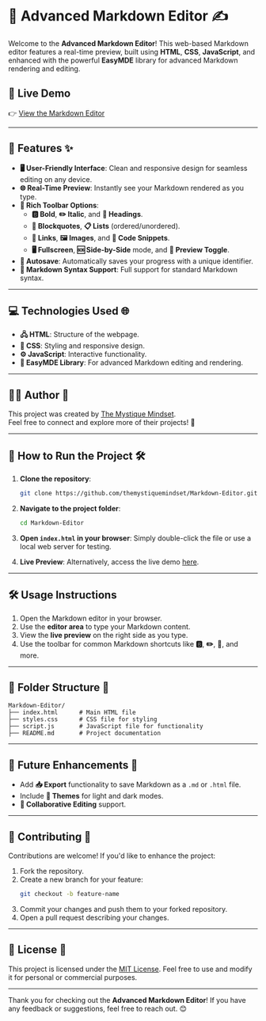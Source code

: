 # 🎨 **Advanced Markdown Editor** ✍️

Welcome to the **Advanced Markdown Editor**! This web-based Markdown editor features a real-time preview, built using **HTML**, **CSS**, **JavaScript**, and enhanced with the powerful **EasyMDE** library for advanced Markdown rendering and editing.

## 🌟 **Live Demo**
👉 [View the Markdown Editor](https://themystiquemindset.github.io/Markdown-Editor/)

---

## 🚀 **Features** ✨

- **🖥️ User-Friendly Interface**: Clean and responsive design for seamless editing on any device.
- **🌐 Real-Time Preview**: Instantly see your Markdown rendered as you type.
- **📎 Rich Toolbar Options**:
  - **🅱️ Bold**, **✏️ Italic**, and **📜 Headings**.
  - **🛑 Blockquotes**, **📋 Lists** (ordered/unordered).
  - **🔗 Links**, **🖼️ Images**, and **📜 Code Snippets**.
  - **🖥️ Fullscreen**, **🆘 Side-by-Side** mode, and **🔄 Preview Toggle**.
- **💾 Autosave**: Automatically saves your progress with a unique identifier.
- **🧰 Markdown Syntax Support**: Full support for standard Markdown syntax.

---

## 💻 **Technologies Used** 🌐

- **🖧 HTML**: Structure of the webpage.
- **🎨 CSS**: Styling and responsive design.
- **⚙️ JavaScript**: Interactive functionality.
- **📖 EasyMDE Library**: For advanced Markdown editing and rendering.

---

## 👨‍💻 **Author** 🌟

This project was created by [The Mystique Mindset](https://themystiquemindset.github.io).  
Feel free to connect and explore more of their projects! 💬

---

## 🔧 **How to Run the Project** 🛠️

1. **Clone the repository**:
   ```bash
   git clone https://github.com/themystiquemindset/Markdown-Editor.git
   ```
2. **Navigate to the project folder**:
   ```bash
   cd Markdown-Editor
   ```
3. **Open `index.html` in your browser**:
   Simply double-click the file or use a local web server for testing.

4. **Live Preview**: Alternatively, access the live demo [here](https://themystiquemindset.github.io/Markdown-Editor/).

---

## 🛠️ **Usage Instructions** 

1. Open the Markdown editor in your browser.
2. Use the **editor area** to type your Markdown content.
3. View the **live preview** on the right side as you type.
4. Use the toolbar for common Markdown shortcuts like **🅱️**, **✏️**, **📜**, and more.

---

## 📂 **Folder Structure** 📂

```
Markdown-Editor/
├── index.html      # Main HTML file
├── styles.css      # CSS file for styling
├── script.js       # JavaScript file for functionality
├── README.md       # Project documentation
```

---

## 🚀 **Future Enhancements** 🚀

- Add **📥 Export** functionality to save Markdown as a `.md` or `.html` file.
- Include **🌙 Themes** for light and dark modes.
- **👥 Collaborative Editing** support.

---

## 🤝 **Contributing** 🤝

Contributions are welcome! If you'd like to enhance the project:
1. Fork the repository.
2. Create a new branch for your feature:
   ```bash
   git checkout -b feature-name
   ```
3. Commit your changes and push them to your forked repository.
4. Open a pull request describing your changes.

---

## 📜 **License** 📜

This project is licensed under the [MIT License](./License). Feel free to use and modify it for personal or commercial purposes.

---

Thank you for checking out the **Advanced Markdown Editor**! If you have any feedback or suggestions, feel free to reach out. 😊